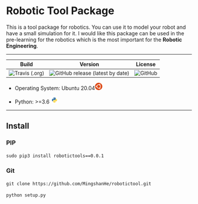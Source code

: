 # Robotic Tool Package

This is a tool package for robotics. You can use it to model your robot and have a small simulation for it. I would like this package can be used in the pre-learning for the robotics which is the most important for the **Robotic Engineering**.

------

| Build                                                        | Version                                                      | License                                                      |
| ------------------------------------------------------------ | ------------------------------------------------------------ | ------------------------------------------------------------ |
| ![Travis (.org)](https://img.shields.io/travis/MingshanHe/robotictool?style=flat-square) | ![GitHub release (latest by date)](https://img.shields.io/github/v/release/MingshanHe/robotictool?style=flat-square) | ![GitHub](https://img.shields.io/github/license/MingshanHe/robotictool?style=flat-square) |

* Operating System: Ubuntu 20.04<code><img height="20" src="https://raw.githubusercontent.com/github/explore/80688e429a7d4ef2fca1e82350fe8e3517d3494d/topics/ubuntu/ubuntu.png" alt="ubuntu"></code>

* Python: >=3.6 <code><img height="20" src="https://raw.githubusercontent.com/github/explore/80688e429a7d4ef2fca1e82350fe8e3517d3494d/topics/python/python.png" alt="Python"></code>

------

## Install

### PIP

`sudo pip3 install robotictools==0.0.1`

### Git

`git clone https://github.com/MingshanHe/robotictool.git`

`python setup.py`

